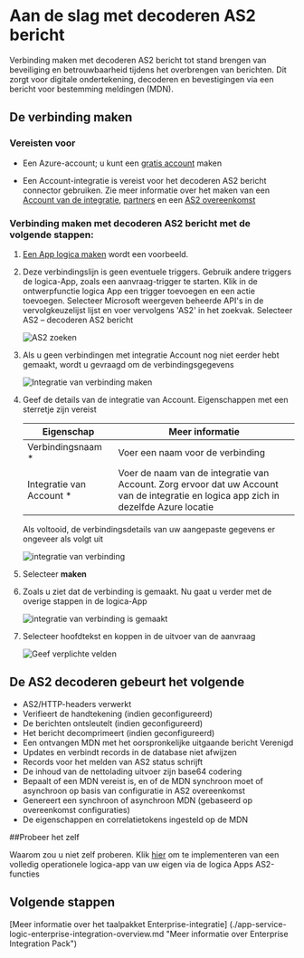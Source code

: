 <properties 
    pageTitle="Meer informatie over Enterprise Integration Pack decoderen AS2 bericht Connctor | App-Service van Microsoft Azure | Microsoft Azure" 
    description="Informatie over het gebruik van partners met de apps Enterprise Integration Pack en logica" 
    services="logic-apps" 
    documentationCenter=".net,nodejs,java"
    authors="padmavc" 
    manager="erikre" 
    editor=""/>

<tags 
    ms.service="logic-apps" 
    ms.workload="integration" 
    ms.tgt_pltfrm="na" 
    ms.devlang="na" 
    ms.topic="article" 
    ms.date="08/15/2016" 
    ms.author="padmavc"/>

# <a name="get-started-with-decode-as2-message"></a>Aan de slag met decoderen AS2 bericht

Verbinding maken met decoderen AS2 bericht tot stand brengen van beveiliging en betrouwbaarheid tijdens het overbrengen van berichten. Dit zorgt voor digitale ondertekening, decoderen en bevestigingen via een bericht voor bestemming meldingen (MDN).

## <a name="create-the-connection"></a>De verbinding maken

### <a name="prerequisites"></a>Vereisten voor

* Een Azure-account; u kunt een [gratis account](https://azure.microsoft.com/free) maken

* Een Account-integratie is vereist voor het decoderen AS2 bericht connector gebruiken. Zie meer informatie over het maken van een [Account van de integratie](./app-service-logic-enterprise-integration-create-integration-account.md), [partners](./app-service-logic-enterprise-integration-partners.md) en een [AS2 overeenkomst](./app-service-logic-enterprise-integration-as2.md)

### <a name="connect-to-decode-as2-message-using-the-following-steps"></a>Verbinding maken met decoderen AS2 bericht met de volgende stappen:

1. [Een App logica maken](./app-service-logic-create-a-logic-app.md) wordt een voorbeeld.

2. Deze verbindingslijn is geen eventuele triggers. Gebruik andere triggers de logica-App, zoals een aanvraag-trigger te starten.  Klik in de ontwerpfunctie logica App een trigger toevoegen en een actie toevoegen.  Selecteer Microsoft weergeven beheerde API's in de vervolgkeuzelijst lijst en voer vervolgens 'AS2' in het zoekvak.  Selecteer AS2 – decoderen AS2 bericht

    ![AS2 zoeken](./media/app-service-logic-enterprise-integration-AS2connector/as2decodeimage1.png)

3. Als u geen verbindingen met integratie Account nog niet eerder hebt gemaakt, wordt u gevraagd om de verbindingsgegevens

    ![Integratie van verbinding maken](./media/app-service-logic-enterprise-integration-AS2connector/as2decodeimage2.png)

4. Geef de details van de integratie van Account.  Eigenschappen met een sterretje zijn vereist

  	| Eigenschap   | Meer informatie |
  	| --------   | ------- |
  	| Verbindingsnaam *    | Voer een naam voor de verbinding |
  	| Integratie van Account * | Voer de naam van de integratie van Account. Zorg ervoor dat uw Account van de integratie en logica app zich in dezelfde Azure locatie |

    Als voltooid, de verbindingsdetails van uw aangepaste gegevens er ongeveer als volgt uit

    ![integratie van verbinding](./media/app-service-logic-enterprise-integration-AS2connector/as2decodeimage3.png)

5. Selecteer **maken**
    
6. Zoals u ziet dat de verbinding is gemaakt.  Nu gaat u verder met de overige stappen in de logica-App

    ![integratie van verbinding is gemaakt](./media/app-service-logic-enterprise-integration-AS2connector/as2decodeimage4.png) 

7. Selecteer hoofdtekst en koppen in de uitvoer van de aanvraag

    ![Geef verplichte velden](./media/app-service-logic-enterprise-integration-AS2connector/as2decodeimage5.png) 

## <a name="the-as2-decode-does-the-following"></a>De AS2 decoderen gebeurt het volgende

* AS2/HTTP-headers verwerkt
* Verifieert de handtekening (indien geconfigureerd)
* De berichten ontsleutelt (indien geconfigureerd)
* Het bericht decomprimeert (indien geconfigureerd)
* Een ontvangen MDN met het oorspronkelijke uitgaande bericht Verenigd
* Updates en verbindt records in de database niet afwijzen
* Records voor het melden van AS2 status schrijft
* De inhoud van de nettolading uitvoer zijn base64 codering
* Bepaalt of een MDN vereist is, en of de MDN synchroon moet of asynchroon op basis van configuratie in AS2 overeenkomst
* Genereert een synchroon of asynchroon MDN (gebaseerd op overeenkomst configuraties)
* De eigenschappen en correlatietokens ingesteld op de MDN

##<a name="try-it-for-yourself"></a>Probeer het zelf

Waarom zou u niet zelf proberen. Klik [hier](https://azure.microsoft.com/documentation/templates/201-logic-app-as2-send-receive/) om te implementeren van een volledig operationele logica-app van uw eigen via de logica Apps AS2-functies 

## <a name="next-steps"></a>Volgende stappen

[Meer informatie over het taalpakket Enterprise-integratie] (./app-service-logic-enterprise-integration-overview.md "Meer informatie over Enterprise Integration Pack") 